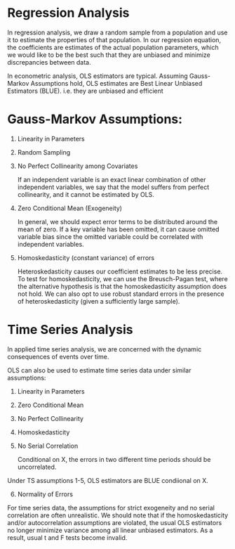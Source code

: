 # Regression Analysis

In regression analysis, we draw a random sample from a population and use it to estimate the properties of that population.
In our regression equation, the coefficients are estimates of the actual population parameters, which we would like to be the best such that they are unbiased and minimize discrepancies between data.

In econometric analysis, OLS estimators are typical. Assuming Gauss-Markov Assumptions hold, OLS estimates are Best Linear Unbiased Estimators (BLUE).
i.e. they are unbiased and efficient

# Gauss-Markov Assumptions:
1. Linearity in Parameters
2. Random Sampling
3. No Perfect Collinearity among Covariates
   
   If an independent variable is an exact linear combination of other independent variables, we say that the model suffers from perfect collinearity, and it cannot be estimated by OLS.

4. Zero Conditional Mean (Exogeneity)
   
   In general, we should expect error terms to be distributed around the mean of zero. If a key variable has been omitted, it can cause omitted variable bias since the omitted variable could be correlated with independent variables.

5. Homoskedasticity (constant variance) of errors
   
   Heteroskedasticity causes our coefficient estimates to be less precise. To test for homoskedasticity, we can use the Breusch-Pagan test, where the alternative hypothesis is that the homoskedasticity assumption does not hold. We can also opt to use robust standard errors in the presence of heteroskedasticity (given a sufficiently large sample).

# Time Series Analysis

In applied time series analysis, we are concerned with the dynamic consequences of events over time. 

OLS can also be used to estimate time series data under similar assumptions:
1. Linearity in Parameters
2. Zero Conditional Mean
3. No Perfect Collinearity
4. Homoskedasticity
5. No Serial Correlation
   
   Conditional on X, the errors in two different time periods should be uncorrelated.

Under TS assumptions 1-5, OLS estimators are BLUE condiional on X.

6. Normality of Errors

For time series data, the assumptions for strict exogeneity and no serial correlation are often unrealistic. We should note that if the homoskedasticity and/or autocorrelation assumptions are violated, the usual OLS estimators no longer minimize variance among all linear unbiased estimators. As a result, usual t and F tests become invalid.